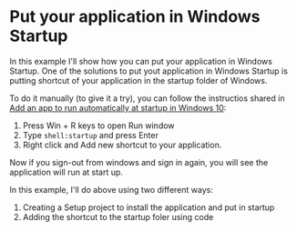 # Put your application in Windows Startup

In this example I'll show how you can put your application in Windows Startup. One of the solutions to put yout application in Windows Startup is putting shortcut of your application in the startup folder of Windows.

To do it manually (to give it a try), you can follow the instructios shared in [Add an app to run automatically at startup in Windows 10](https://support.microsoft.com/en-us/windows/add-an-app-to-run-automatically-at-startup-in-windows-10-150da165-dcd9-7230-517b-cf3c295d89dd?WT.mc_id=DT-MVP-5003235):

1. Press Win + R keys to open Run window
2. Type `shell:startup` and press Enter
3. Right click and Add new shortcut to your application.

Now if you sign-out from windows and sign in again, you will see the application will run at start up.

In this example, I'll do above using two different ways:
1. Creating a Setup project to install the application and put in startup
2. Adding the shortcut to the startup foler using code


